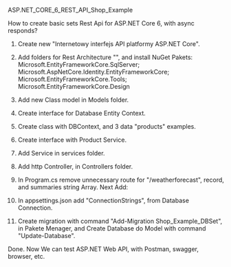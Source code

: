ASP.NET_CORE_6_REST_API_Shop_Example

How to create basic sets Rest Api for ASP.NET Core 6, with async responds?

1. Create new "Internetowy interfejs API platformy ASP.NET Core".

2. Add folders for Rest Architecture "", and install NuGet Pakets: Microsoft.EntityFrameworkCore.SqlServer; 
Microsoft.AspNetCore.Identity.EntityFrameworkCore; Microsoft.EntityFrameworkCore.Tools; Microsoft.EntityFrameworkCore.Design

3. Add new Class model in Models folder.

4. Create interface for Database Entity Context.

5. Create class with DBContext, and 3 data "products" examples.

6. Create interface with Product Service.

7. Add Service in services folder.

8. Add http Controller, in Controllers folder.

9. In Program.cs remove unnecessary route for "/weatherforecast", record, and summaries string Array. Next Add:

10. In appsettings.json add "ConnectionStrings", from Database Connection.

11. Create migration with command "Add-Migration Shop_Example_DBSet", in Pakete Menager, and Create Database do Model with command "Update-Database".

Done.
Now We can test ASP.NET Web API, with Postman, swagger, browser, etc.